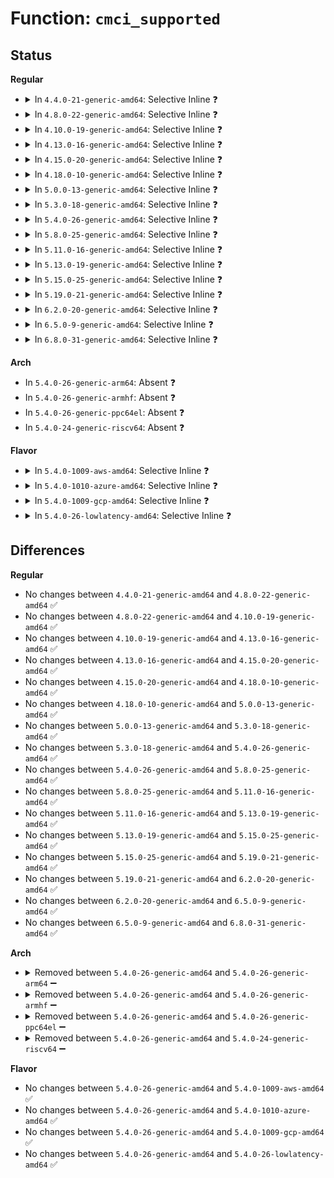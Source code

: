 # Function: <code>cmci_supported</code>

## Status
<b>Regular</b>
<ul>
<li>
<details>
<summary>In <code>4.4.0-21-generic-amd64</code>: Selective Inline ❓</summary>

```c
int cmci_supported(int * banks)
```

```json
{
  "name": "cmci_supported",
  "collision_type": "Unique Static",
  "inline_type": "Selective",
  "funcs": [
    {
      "addr": 18446744071579136928,
      "name": "cmci_supported",
      "external": false,
      "loc": "arch/x86/kernel/cpu/mcheck/mce_intel.c:73",
      "file": "arch/x86/kernel/cpu/mcheck/mce_intel.c",
      "inline": "not declared, inlined",
      "caller_inline": [],
      "caller_func": [
        "arch/x86/kernel/cpu/mcheck/mce_intel.c:cmci_rediscover_work_func",
        "arch/x86/kernel/cpu/mcheck/mce_intel.c:cmci_clear",
        "arch/x86/kernel/cpu/mcheck/mce_intel.c:cmci_rediscover",
        "arch/x86/kernel/cpu/mcheck/mce_intel.c:cmci_reenable",
        "arch/x86/kernel/cpu/mcheck/mce_intel.c:cmci_disable_bank",
        "arch/x86/kernel/cpu/mcheck/mce_intel.c:mce_intel_feature_init"
      ]
    }
  ],
  "symbols": [
    {
      "addr": 18446744071579136928,
      "name": "cmci_supported",
      "section": ".text",
      "bind": "STB_LOCAL",
      "size": 151
    }
  ]
}
```
</details>
</li>
<li>
<details>
<summary>In <code>4.8.0-22-generic-amd64</code>: Selective Inline ❓</summary>

```c
int cmci_supported(int * banks)
```

```json
{
  "name": "cmci_supported",
  "collision_type": "Unique Static",
  "inline_type": "Selective",
  "funcs": [
    {
      "addr": 18446744071579137264,
      "name": "cmci_supported",
      "external": false,
      "loc": "arch/x86/kernel/cpu/mcheck/mce_intel.c:73",
      "file": "arch/x86/kernel/cpu/mcheck/mce_intel.c",
      "inline": "not declared, inlined",
      "caller_inline": [],
      "caller_func": [
        "arch/x86/kernel/cpu/mcheck/mce_intel.c:mce_intel_feature_init",
        "arch/x86/kernel/cpu/mcheck/mce_intel.c:cmci_disable_bank",
        "arch/x86/kernel/cpu/mcheck/mce_intel.c:cmci_reenable",
        "arch/x86/kernel/cpu/mcheck/mce_intel.c:cmci_rediscover",
        "arch/x86/kernel/cpu/mcheck/mce_intel.c:cmci_rediscover_work_func",
        "arch/x86/kernel/cpu/mcheck/mce_intel.c:cmci_clear"
      ]
    }
  ],
  "symbols": [
    {
      "addr": 18446744071579137264,
      "name": "cmci_supported",
      "section": ".text",
      "bind": "STB_LOCAL",
      "size": 102
    }
  ]
}
```
</details>
</li>
<li>
<details>
<summary>In <code>4.10.0-19-generic-amd64</code>: Selective Inline ❓</summary>

```c
int cmci_supported(int * banks)
```

```json
{
  "name": "cmci_supported",
  "collision_type": "Unique Static",
  "inline_type": "Selective",
  "funcs": [
    {
      "addr": 18446744071579144336,
      "name": "cmci_supported",
      "external": false,
      "loc": "arch/x86/kernel/cpu/mcheck/mce_intel.c:75",
      "file": "arch/x86/kernel/cpu/mcheck/mce_intel.c",
      "inline": "not declared, inlined",
      "caller_inline": [],
      "caller_func": [
        "arch/x86/kernel/cpu/mcheck/mce_intel.c:mce_intel_feature_init",
        "arch/x86/kernel/cpu/mcheck/mce_intel.c:cmci_disable_bank",
        "arch/x86/kernel/cpu/mcheck/mce_intel.c:cmci_reenable",
        "arch/x86/kernel/cpu/mcheck/mce_intel.c:cmci_rediscover",
        "arch/x86/kernel/cpu/mcheck/mce_intel.c:cmci_rediscover_work_func",
        "arch/x86/kernel/cpu/mcheck/mce_intel.c:cmci_clear"
      ]
    }
  ],
  "symbols": [
    {
      "addr": 18446744071579144336,
      "name": "cmci_supported",
      "section": ".text",
      "bind": "STB_LOCAL",
      "size": 102
    }
  ]
}
```
</details>
</li>
<li>
<details>
<summary>In <code>4.13.0-16-generic-amd64</code>: Selective Inline ❓</summary>

```c
int cmci_supported(int * banks)
```

```json
{
  "name": "cmci_supported",
  "collision_type": "Unique Static",
  "inline_type": "Selective",
  "funcs": [
    {
      "addr": 18446744071579142720,
      "name": "cmci_supported",
      "external": false,
      "loc": "arch/x86/kernel/cpu/mcheck/mce_intel.c:75",
      "file": "arch/x86/kernel/cpu/mcheck/mce_intel.c",
      "inline": "not declared, inlined",
      "caller_inline": [],
      "caller_func": [
        "arch/x86/kernel/cpu/mcheck/mce_intel.c:mce_intel_feature_init",
        "arch/x86/kernel/cpu/mcheck/mce_intel.c:cmci_disable_bank",
        "arch/x86/kernel/cpu/mcheck/mce_intel.c:cmci_reenable",
        "arch/x86/kernel/cpu/mcheck/mce_intel.c:cmci_rediscover",
        "arch/x86/kernel/cpu/mcheck/mce_intel.c:cmci_rediscover_work_func",
        "arch/x86/kernel/cpu/mcheck/mce_intel.c:cmci_clear"
      ]
    }
  ],
  "symbols": [
    {
      "addr": 18446744071579142720,
      "name": "cmci_supported",
      "section": ".text",
      "bind": "STB_LOCAL",
      "size": 102
    }
  ]
}
```
</details>
</li>
<li>
<details>
<summary>In <code>4.15.0-20-generic-amd64</code>: Selective Inline ❓</summary>

```c
int cmci_supported(int * banks)
```

```json
{
  "name": "cmci_supported",
  "collision_type": "Unique Static",
  "inline_type": "Selective",
  "funcs": [
    {
      "addr": 18446744071579156864,
      "name": "cmci_supported",
      "external": false,
      "loc": "arch/x86/kernel/cpu/mcheck/mce_intel.c:76",
      "file": "arch/x86/kernel/cpu/mcheck/mce_intel.c",
      "inline": "not declared, inlined",
      "caller_inline": [],
      "caller_func": [
        "arch/x86/kernel/cpu/mcheck/mce_intel.c:mce_intel_feature_init",
        "arch/x86/kernel/cpu/mcheck/mce_intel.c:cmci_disable_bank",
        "arch/x86/kernel/cpu/mcheck/mce_intel.c:cmci_reenable",
        "arch/x86/kernel/cpu/mcheck/mce_intel.c:cmci_rediscover",
        "arch/x86/kernel/cpu/mcheck/mce_intel.c:cmci_rediscover_work_func",
        "arch/x86/kernel/cpu/mcheck/mce_intel.c:cmci_clear"
      ]
    }
  ],
  "symbols": [
    {
      "addr": 18446744071579156864,
      "name": "cmci_supported",
      "section": ".text",
      "bind": "STB_LOCAL",
      "size": 102
    }
  ]
}
```
</details>
</li>
<li>
<details>
<summary>In <code>4.18.0-10-generic-amd64</code>: Selective Inline ❓</summary>

```c
int cmci_supported(int * banks)
```

```json
{
  "name": "cmci_supported",
  "collision_type": "Unique Static",
  "inline_type": "Selective",
  "funcs": [
    {
      "addr": 18446744071579168400,
      "name": "cmci_supported",
      "external": false,
      "loc": "arch/x86/kernel/cpu/mcheck/mce_intel.c:76",
      "file": "arch/x86/kernel/cpu/mcheck/mce_intel.c",
      "inline": "not declared, inlined",
      "caller_inline": [],
      "caller_func": [
        "arch/x86/kernel/cpu/mcheck/mce_intel.c:mce_intel_feature_init",
        "arch/x86/kernel/cpu/mcheck/mce_intel.c:cmci_disable_bank",
        "arch/x86/kernel/cpu/mcheck/mce_intel.c:cmci_reenable",
        "arch/x86/kernel/cpu/mcheck/mce_intel.c:cmci_rediscover",
        "arch/x86/kernel/cpu/mcheck/mce_intel.c:cmci_rediscover_work_func",
        "arch/x86/kernel/cpu/mcheck/mce_intel.c:cmci_clear"
      ]
    }
  ],
  "symbols": [
    {
      "addr": 18446744071579168400,
      "name": "cmci_supported",
      "section": ".text",
      "bind": "STB_LOCAL",
      "size": 102
    }
  ]
}
```
</details>
</li>
<li>
<details>
<summary>In <code>5.0.0-13-generic-amd64</code>: Selective Inline ❓</summary>

```c
int cmci_supported(int * banks)
```

```json
{
  "name": "cmci_supported",
  "collision_type": "Unique Static",
  "inline_type": "Selective",
  "funcs": [
    {
      "addr": 18446744071579157856,
      "name": "cmci_supported",
      "external": false,
      "loc": "arch/x86/kernel/cpu/mce/intel.c:76",
      "file": "arch/x86/kernel/cpu/mce/intel.c",
      "inline": "not declared, inlined",
      "caller_inline": [],
      "caller_func": [
        "arch/x86/kernel/cpu/mce/intel.c:mce_intel_feature_init",
        "arch/x86/kernel/cpu/mce/intel.c:cmci_disable_bank",
        "arch/x86/kernel/cpu/mce/intel.c:cmci_reenable",
        "arch/x86/kernel/cpu/mce/intel.c:cmci_rediscover",
        "arch/x86/kernel/cpu/mce/intel.c:cmci_rediscover_work_func",
        "arch/x86/kernel/cpu/mce/intel.c:cmci_clear"
      ]
    }
  ],
  "symbols": [
    {
      "addr": 18446744071579157856,
      "name": "cmci_supported",
      "section": ".text",
      "bind": "STB_LOCAL",
      "size": 102
    }
  ]
}
```
</details>
</li>
<li>
<details>
<summary>In <code>5.3.0-18-generic-amd64</code>: Selective Inline ❓</summary>

```c
int cmci_supported(int * banks)
```

```json
{
  "name": "cmci_supported",
  "collision_type": "Unique Static",
  "inline_type": "Selective",
  "funcs": [
    {
      "addr": 18446744071579170032,
      "name": "cmci_supported",
      "external": false,
      "loc": "arch/x86/kernel/cpu/mce/intel.c:76",
      "file": "arch/x86/kernel/cpu/mce/intel.c",
      "inline": "not declared, inlined",
      "caller_inline": [],
      "caller_func": [
        "arch/x86/kernel/cpu/mce/intel.c:mce_intel_feature_init",
        "arch/x86/kernel/cpu/mce/intel.c:cmci_disable_bank",
        "arch/x86/kernel/cpu/mce/intel.c:cmci_reenable",
        "arch/x86/kernel/cpu/mce/intel.c:cmci_rediscover",
        "arch/x86/kernel/cpu/mce/intel.c:cmci_rediscover_work_func",
        "arch/x86/kernel/cpu/mce/intel.c:cmci_clear"
      ]
    }
  ],
  "symbols": [
    {
      "addr": 18446744071579170032,
      "name": "cmci_supported",
      "section": ".text",
      "bind": "STB_LOCAL",
      "size": 101
    }
  ]
}
```
</details>
</li>
<li>
<details>
<summary>In <code>5.4.0-26-generic-amd64</code>: Selective Inline ❓</summary>

```c
int cmci_supported(int * banks)
```

```json
{
  "name": "cmci_supported",
  "collision_type": "Unique Static",
  "inline_type": "Selective",
  "funcs": [
    {
      "addr": 18446744071579172464,
      "name": "cmci_supported",
      "external": false,
      "loc": "arch/x86/kernel/cpu/mce/intel.c:76",
      "file": "arch/x86/kernel/cpu/mce/intel.c",
      "inline": "not declared, inlined",
      "caller_inline": [],
      "caller_func": [
        "arch/x86/kernel/cpu/mce/intel.c:mce_intel_feature_init",
        "arch/x86/kernel/cpu/mce/intel.c:cmci_disable_bank",
        "arch/x86/kernel/cpu/mce/intel.c:cmci_reenable",
        "arch/x86/kernel/cpu/mce/intel.c:cmci_rediscover",
        "arch/x86/kernel/cpu/mce/intel.c:cmci_rediscover_work_func",
        "arch/x86/kernel/cpu/mce/intel.c:cmci_clear"
      ]
    }
  ],
  "symbols": [
    {
      "addr": 18446744071579172464,
      "name": "cmci_supported",
      "section": ".text",
      "bind": "STB_LOCAL",
      "size": 101
    }
  ]
}
```
</details>
</li>
<li>
<details>
<summary>In <code>5.8.0-25-generic-amd64</code>: Selective Inline ❓</summary>

```c
int cmci_supported(int * banks)
```

```json
{
  "name": "cmci_supported",
  "collision_type": "Unique Static",
  "inline_type": "Selective",
  "funcs": [
    {
      "addr": 18446744071579191136,
      "name": "cmci_supported",
      "external": false,
      "loc": "arch/x86/kernel/cpu/mce/intel.c:76",
      "file": "arch/x86/kernel/cpu/mce/intel.c",
      "inline": "not declared, inlined",
      "caller_inline": [],
      "caller_func": [
        "arch/x86/kernel/cpu/mce/intel.c:intel_init_cmci",
        "arch/x86/kernel/cpu/mce/intel.c:intel_init_cmci",
        "arch/x86/kernel/cpu/mce/intel.c:cmci_disable_bank",
        "arch/x86/kernel/cpu/mce/intel.c:cmci_reenable",
        "arch/x86/kernel/cpu/mce/intel.c:cmci_rediscover",
        "arch/x86/kernel/cpu/mce/intel.c:cmci_rediscover_work_func",
        "arch/x86/kernel/cpu/mce/intel.c:cmci_clear",
        "arch/x86/kernel/cpu/mce/intel.c:cmci_intel_adjust_timer"
      ]
    }
  ],
  "symbols": [
    {
      "addr": 18446744071579191136,
      "name": "cmci_supported",
      "section": ".text",
      "bind": "STB_LOCAL",
      "size": 113
    }
  ]
}
```
</details>
</li>
<li>
<details>
<summary>In <code>5.11.0-16-generic-amd64</code>: Selective Inline ❓</summary>

```c
int cmci_supported(int * banks)
```

```json
{
  "name": "cmci_supported",
  "collision_type": "Unique Static",
  "inline_type": "Selective",
  "funcs": [
    {
      "addr": 18446744071579186848,
      "name": "cmci_supported",
      "external": false,
      "loc": "arch/x86/kernel/cpu/mce/intel.c:76",
      "file": "arch/x86/kernel/cpu/mce/intel.c",
      "inline": "not declared, inlined",
      "caller_inline": [],
      "caller_func": [
        "arch/x86/kernel/cpu/mce/intel.c:intel_init_cmci",
        "arch/x86/kernel/cpu/mce/intel.c:intel_init_cmci",
        "arch/x86/kernel/cpu/mce/intel.c:cmci_disable_bank",
        "arch/x86/kernel/cpu/mce/intel.c:cmci_reenable",
        "arch/x86/kernel/cpu/mce/intel.c:cmci_rediscover",
        "arch/x86/kernel/cpu/mce/intel.c:cmci_rediscover_work_func",
        "arch/x86/kernel/cpu/mce/intel.c:cmci_clear",
        "arch/x86/kernel/cpu/mce/intel.c:cmci_intel_adjust_timer"
      ]
    }
  ],
  "symbols": [
    {
      "addr": 18446744071579186848,
      "name": "cmci_supported",
      "section": ".text",
      "bind": "STB_LOCAL",
      "size": 113
    }
  ]
}
```
</details>
</li>
<li>
<details>
<summary>In <code>5.13.0-19-generic-amd64</code>: Selective Inline ❓</summary>

```c
int cmci_supported(int * banks)
```

```json
{
  "name": "cmci_supported",
  "collision_type": "Unique Static",
  "inline_type": "Selective",
  "funcs": [
    {
      "addr": 18446744071579193200,
      "name": "cmci_supported",
      "external": false,
      "loc": "arch/x86/kernel/cpu/mce/intel.c:76",
      "file": "arch/x86/kernel/cpu/mce/intel.c",
      "inline": "not declared, inlined",
      "caller_inline": [],
      "caller_func": [
        "arch/x86/kernel/cpu/mce/intel.c:intel_init_cmci",
        "arch/x86/kernel/cpu/mce/intel.c:intel_init_cmci",
        "arch/x86/kernel/cpu/mce/intel.c:cmci_disable_bank",
        "arch/x86/kernel/cpu/mce/intel.c:cmci_reenable",
        "arch/x86/kernel/cpu/mce/intel.c:cmci_rediscover",
        "arch/x86/kernel/cpu/mce/intel.c:cmci_rediscover_work_func",
        "arch/x86/kernel/cpu/mce/intel.c:cmci_clear",
        "arch/x86/kernel/cpu/mce/intel.c:cmci_intel_adjust_timer"
      ]
    }
  ],
  "symbols": [
    {
      "addr": 18446744071579193200,
      "name": "cmci_supported",
      "section": ".text",
      "bind": "STB_LOCAL",
      "size": 113
    }
  ]
}
```
</details>
</li>
<li>
<details>
<summary>In <code>5.15.0-25-generic-amd64</code>: Selective Inline ❓</summary>

```c
int cmci_supported(int * banks)
```

```json
{
  "name": "cmci_supported",
  "collision_type": "Unique Static",
  "inline_type": "Selective",
  "funcs": [
    {
      "addr": 18446744071579228368,
      "name": "cmci_supported",
      "external": false,
      "loc": "arch/x86/kernel/cpu/mce/intel.c:76",
      "file": "arch/x86/kernel/cpu/mce/intel.c",
      "inline": "not declared, inlined",
      "caller_inline": [],
      "caller_func": [
        "arch/x86/kernel/cpu/mce/intel.c:intel_init_cmci",
        "arch/x86/kernel/cpu/mce/intel.c:intel_init_cmci",
        "arch/x86/kernel/cpu/mce/intel.c:cmci_disable_bank",
        "arch/x86/kernel/cpu/mce/intel.c:cmci_reenable",
        "arch/x86/kernel/cpu/mce/intel.c:cmci_rediscover",
        "arch/x86/kernel/cpu/mce/intel.c:cmci_rediscover_work_func",
        "arch/x86/kernel/cpu/mce/intel.c:cmci_clear",
        "arch/x86/kernel/cpu/mce/intel.c:cmci_intel_adjust_timer"
      ]
    }
  ],
  "symbols": [
    {
      "addr": 18446744071579228368,
      "name": "cmci_supported",
      "section": ".text",
      "bind": "STB_LOCAL",
      "size": 113
    }
  ]
}
```
</details>
</li>
<li>
<details>
<summary>In <code>5.19.0-21-generic-amd64</code>: Selective Inline ❓</summary>

```c
int cmci_supported(int * banks)
```

```json
{
  "name": "cmci_supported",
  "collision_type": "Unique Static",
  "inline_type": "Selective",
  "funcs": [
    {
      "addr": 18446744071579279184,
      "name": "cmci_supported",
      "external": false,
      "loc": "arch/x86/kernel/cpu/mce/intel.c:76",
      "file": "arch/x86/kernel/cpu/mce/intel.c",
      "inline": "not declared, inlined",
      "caller_inline": [],
      "caller_func": [
        "arch/x86/kernel/cpu/mce/intel.c:intel_init_cmci",
        "arch/x86/kernel/cpu/mce/intel.c:intel_init_cmci",
        "arch/x86/kernel/cpu/mce/intel.c:cmci_disable_bank",
        "arch/x86/kernel/cpu/mce/intel.c:cmci_reenable",
        "arch/x86/kernel/cpu/mce/intel.c:cmci_rediscover",
        "arch/x86/kernel/cpu/mce/intel.c:cmci_rediscover_work_func",
        "arch/x86/kernel/cpu/mce/intel.c:cmci_clear",
        "arch/x86/kernel/cpu/mce/intel.c:cmci_intel_adjust_timer"
      ]
    }
  ],
  "symbols": [
    {
      "addr": 18446744071579279184,
      "name": "cmci_supported",
      "section": ".text",
      "bind": "STB_LOCAL",
      "size": 184
    }
  ]
}
```
</details>
</li>
<li>
<details>
<summary>In <code>6.2.0-20-generic-amd64</code>: Selective Inline ❓</summary>

```c
int cmci_supported(int * banks)
```

```json
{
  "name": "cmci_supported",
  "collision_type": "Unique Static",
  "inline_type": "Selective",
  "funcs": [
    {
      "addr": 18446744071579344080,
      "name": "cmci_supported",
      "external": false,
      "loc": "arch/x86/kernel/cpu/mce/intel.c:76",
      "file": "arch/x86/kernel/cpu/mce/intel.c",
      "inline": "not declared, inlined",
      "caller_inline": [],
      "caller_func": [
        "arch/x86/kernel/cpu/mce/intel.c:intel_init_cmci",
        "arch/x86/kernel/cpu/mce/intel.c:intel_init_cmci",
        "arch/x86/kernel/cpu/mce/intel.c:cmci_disable_bank",
        "arch/x86/kernel/cpu/mce/intel.c:cmci_reenable",
        "arch/x86/kernel/cpu/mce/intel.c:cmci_rediscover",
        "arch/x86/kernel/cpu/mce/intel.c:cmci_rediscover_work_func",
        "arch/x86/kernel/cpu/mce/intel.c:cmci_clear",
        "arch/x86/kernel/cpu/mce/intel.c:cmci_intel_adjust_timer"
      ]
    }
  ],
  "symbols": [
    {
      "addr": 18446744071579344080,
      "name": "cmci_supported",
      "section": ".text",
      "bind": "STB_LOCAL",
      "size": 184
    }
  ]
}
```
</details>
</li>
<li>
<details>
<summary>In <code>6.5.0-9-generic-amd64</code>: Selective Inline ❓</summary>

```c
int cmci_supported(int * banks)
```

```json
{
  "name": "cmci_supported",
  "collision_type": "Unique Static",
  "inline_type": "Selective",
  "funcs": [
    {
      "addr": 18446744071579352960,
      "name": "cmci_supported",
      "external": false,
      "loc": "arch/x86/kernel/cpu/mce/intel.c:76",
      "file": "arch/x86/kernel/cpu/mce/intel.c",
      "inline": "not declared, inlined",
      "caller_inline": [],
      "caller_func": [
        "arch/x86/kernel/cpu/mce/intel.c:intel_init_cmci",
        "arch/x86/kernel/cpu/mce/intel.c:intel_init_cmci",
        "arch/x86/kernel/cpu/mce/intel.c:cmci_disable_bank",
        "arch/x86/kernel/cpu/mce/intel.c:cmci_reenable",
        "arch/x86/kernel/cpu/mce/intel.c:cmci_rediscover",
        "arch/x86/kernel/cpu/mce/intel.c:cmci_rediscover_work_func",
        "arch/x86/kernel/cpu/mce/intel.c:cmci_clear",
        "arch/x86/kernel/cpu/mce/intel.c:cmci_intel_adjust_timer"
      ]
    }
  ],
  "symbols": [
    {
      "addr": 18446744071579352960,
      "name": "cmci_supported",
      "section": ".text",
      "bind": "STB_LOCAL",
      "size": 184
    }
  ]
}
```
</details>
</li>
<li>
<details>
<summary>In <code>6.8.0-31-generic-amd64</code>: Selective Inline ❓</summary>

```c
int cmci_supported(int * banks)
```

```json
{
  "name": "cmci_supported",
  "collision_type": "Unique Static",
  "inline_type": "Selective",
  "funcs": [
    {
      "addr": 18446744071579384133,
      "name": "cmci_supported",
      "external": false,
      "loc": "arch/x86/kernel/cpu/mce/intel.c:78",
      "file": "arch/x86/kernel/cpu/mce/intel.c",
      "inline": "not declared, inlined",
      "caller_inline": [
        "arch/x86/kernel/cpu/mce/intel.c:cmci_reenable",
        "arch/x86/kernel/cpu/mce/intel.c:cmci_reenable",
        "arch/x86/kernel/cpu/mce/intel.c:cmci_rediscover",
        "arch/x86/kernel/cpu/mce/intel.c:cmci_rediscover",
        "arch/x86/kernel/cpu/mce/intel.c:cmci_rediscover_work_func",
        "arch/x86/kernel/cpu/mce/intel.c:cmci_rediscover_work_func"
      ],
      "caller_func": [
        "arch/x86/kernel/cpu/mce/intel.c:intel_init_cmci",
        "arch/x86/kernel/cpu/mce/intel.c:intel_init_cmci",
        "arch/x86/kernel/cpu/mce/intel.c:cmci_disable_bank",
        "arch/x86/kernel/cpu/mce/intel.c:cmci_clear"
      ]
    }
  ],
  "symbols": [
    {
      "addr": 18446744071579382992,
      "name": "cmci_supported",
      "section": ".text",
      "bind": "STB_LOCAL",
      "size": 184
    }
  ]
}
```
</details>
</li>
</ul>
<b>Arch</b>
<ul>
<li>
In <code>5.4.0-26-generic-arm64</code>: Absent ❓
</li>
<li>
In <code>5.4.0-26-generic-armhf</code>: Absent ❓
</li>
<li>
In <code>5.4.0-26-generic-ppc64el</code>: Absent ❓
</li>
<li>
In <code>5.4.0-24-generic-riscv64</code>: Absent ❓
</li>
</ul>
<b>Flavor</b>
<ul>
<li>
<details>
<summary>In <code>5.4.0-1009-aws-amd64</code>: Selective Inline ❓</summary>

```c
int cmci_supported(int * banks)
```

```json
{
  "name": "cmci_supported",
  "collision_type": "Unique Static",
  "inline_type": "Selective",
  "funcs": [
    {
      "addr": 18446744071579172720,
      "name": "cmci_supported",
      "external": false,
      "loc": "arch/x86/kernel/cpu/mce/intel.c:76",
      "file": "arch/x86/kernel/cpu/mce/intel.c",
      "inline": "not declared, inlined",
      "caller_inline": [],
      "caller_func": [
        "arch/x86/kernel/cpu/mce/intel.c:mce_intel_feature_init",
        "arch/x86/kernel/cpu/mce/intel.c:cmci_disable_bank",
        "arch/x86/kernel/cpu/mce/intel.c:cmci_reenable",
        "arch/x86/kernel/cpu/mce/intel.c:cmci_rediscover",
        "arch/x86/kernel/cpu/mce/intel.c:cmci_rediscover_work_func",
        "arch/x86/kernel/cpu/mce/intel.c:cmci_clear"
      ]
    }
  ],
  "symbols": [
    {
      "addr": 18446744071579172720,
      "name": "cmci_supported",
      "section": ".text",
      "bind": "STB_LOCAL",
      "size": 101
    }
  ]
}
```
</details>
</li>
<li>
<details>
<summary>In <code>5.4.0-1010-azure-amd64</code>: Selective Inline ❓</summary>

```c
int cmci_supported(int * banks)
```

```json
{
  "name": "cmci_supported",
  "collision_type": "Unique Static",
  "inline_type": "Selective",
  "funcs": [
    {
      "addr": 18446744071579104688,
      "name": "cmci_supported",
      "external": false,
      "loc": "arch/x86/kernel/cpu/mce/intel.c:76",
      "file": "arch/x86/kernel/cpu/mce/intel.c",
      "inline": "not declared, inlined",
      "caller_inline": [],
      "caller_func": [
        "arch/x86/kernel/cpu/mce/intel.c:mce_intel_feature_init",
        "arch/x86/kernel/cpu/mce/intel.c:cmci_disable_bank",
        "arch/x86/kernel/cpu/mce/intel.c:cmci_reenable",
        "arch/x86/kernel/cpu/mce/intel.c:cmci_rediscover",
        "arch/x86/kernel/cpu/mce/intel.c:cmci_rediscover_work_func",
        "arch/x86/kernel/cpu/mce/intel.c:cmci_clear"
      ]
    }
  ],
  "symbols": [
    {
      "addr": 18446744071579104688,
      "name": "cmci_supported",
      "section": ".text",
      "bind": "STB_LOCAL",
      "size": 140
    }
  ]
}
```
</details>
</li>
<li>
<details>
<summary>In <code>5.4.0-1009-gcp-amd64</code>: Selective Inline ❓</summary>

```c
int cmci_supported(int * banks)
```

```json
{
  "name": "cmci_supported",
  "collision_type": "Unique Static",
  "inline_type": "Selective",
  "funcs": [
    {
      "addr": 18446744071579172384,
      "name": "cmci_supported",
      "external": false,
      "loc": "arch/x86/kernel/cpu/mce/intel.c:76",
      "file": "arch/x86/kernel/cpu/mce/intel.c",
      "inline": "not declared, inlined",
      "caller_inline": [],
      "caller_func": [
        "arch/x86/kernel/cpu/mce/intel.c:mce_intel_feature_init",
        "arch/x86/kernel/cpu/mce/intel.c:cmci_disable_bank",
        "arch/x86/kernel/cpu/mce/intel.c:cmci_reenable",
        "arch/x86/kernel/cpu/mce/intel.c:cmci_rediscover",
        "arch/x86/kernel/cpu/mce/intel.c:cmci_rediscover_work_func",
        "arch/x86/kernel/cpu/mce/intel.c:cmci_clear"
      ]
    }
  ],
  "symbols": [
    {
      "addr": 18446744071579172384,
      "name": "cmci_supported",
      "section": ".text",
      "bind": "STB_LOCAL",
      "size": 101
    }
  ]
}
```
</details>
</li>
<li>
<details>
<summary>In <code>5.4.0-26-lowlatency-amd64</code>: Selective Inline ❓</summary>

```c
int cmci_supported(int * banks)
```

```json
{
  "name": "cmci_supported",
  "collision_type": "Unique Static",
  "inline_type": "Selective",
  "funcs": [
    {
      "addr": 18446744071579177568,
      "name": "cmci_supported",
      "external": false,
      "loc": "arch/x86/kernel/cpu/mce/intel.c:76",
      "file": "arch/x86/kernel/cpu/mce/intel.c",
      "inline": "not declared, inlined",
      "caller_inline": [],
      "caller_func": [
        "arch/x86/kernel/cpu/mce/intel.c:mce_intel_feature_init",
        "arch/x86/kernel/cpu/mce/intel.c:cmci_disable_bank",
        "arch/x86/kernel/cpu/mce/intel.c:cmci_reenable",
        "arch/x86/kernel/cpu/mce/intel.c:cmci_rediscover",
        "arch/x86/kernel/cpu/mce/intel.c:cmci_rediscover_work_func",
        "arch/x86/kernel/cpu/mce/intel.c:cmci_clear"
      ]
    }
  ],
  "symbols": [
    {
      "addr": 18446744071579177568,
      "name": "cmci_supported",
      "section": ".text",
      "bind": "STB_LOCAL",
      "size": 101
    }
  ]
}
```
</details>
</li>
</ul>

## Differences
<b>Regular</b>
<ul>
<li>
No changes between <code>4.4.0-21-generic-amd64</code> and <code>4.8.0-22-generic-amd64</code> ✅
</li>
<li>
No changes between <code>4.8.0-22-generic-amd64</code> and <code>4.10.0-19-generic-amd64</code> ✅
</li>
<li>
No changes between <code>4.10.0-19-generic-amd64</code> and <code>4.13.0-16-generic-amd64</code> ✅
</li>
<li>
No changes between <code>4.13.0-16-generic-amd64</code> and <code>4.15.0-20-generic-amd64</code> ✅
</li>
<li>
No changes between <code>4.15.0-20-generic-amd64</code> and <code>4.18.0-10-generic-amd64</code> ✅
</li>
<li>
No changes between <code>4.18.0-10-generic-amd64</code> and <code>5.0.0-13-generic-amd64</code> ✅
</li>
<li>
No changes between <code>5.0.0-13-generic-amd64</code> and <code>5.3.0-18-generic-amd64</code> ✅
</li>
<li>
No changes between <code>5.3.0-18-generic-amd64</code> and <code>5.4.0-26-generic-amd64</code> ✅
</li>
<li>
No changes between <code>5.4.0-26-generic-amd64</code> and <code>5.8.0-25-generic-amd64</code> ✅
</li>
<li>
No changes between <code>5.8.0-25-generic-amd64</code> and <code>5.11.0-16-generic-amd64</code> ✅
</li>
<li>
No changes between <code>5.11.0-16-generic-amd64</code> and <code>5.13.0-19-generic-amd64</code> ✅
</li>
<li>
No changes between <code>5.13.0-19-generic-amd64</code> and <code>5.15.0-25-generic-amd64</code> ✅
</li>
<li>
No changes between <code>5.15.0-25-generic-amd64</code> and <code>5.19.0-21-generic-amd64</code> ✅
</li>
<li>
No changes between <code>5.19.0-21-generic-amd64</code> and <code>6.2.0-20-generic-amd64</code> ✅
</li>
<li>
No changes between <code>6.2.0-20-generic-amd64</code> and <code>6.5.0-9-generic-amd64</code> ✅
</li>
<li>
No changes between <code>6.5.0-9-generic-amd64</code> and <code>6.8.0-31-generic-amd64</code> ✅
</li>
</ul>
<b>Arch</b>
<ul>
<li>
<details>
<summary>Removed between <code>5.4.0-26-generic-amd64</code> and <code>5.4.0-26-generic-arm64</code> ➖</summary>

```c
int cmci_supported(int * banks)
```
</details>
</li>
<li>
<details>
<summary>Removed between <code>5.4.0-26-generic-amd64</code> and <code>5.4.0-26-generic-armhf</code> ➖</summary>

```c
int cmci_supported(int * banks)
```
</details>
</li>
<li>
<details>
<summary>Removed between <code>5.4.0-26-generic-amd64</code> and <code>5.4.0-26-generic-ppc64el</code> ➖</summary>

```c
int cmci_supported(int * banks)
```
</details>
</li>
<li>
<details>
<summary>Removed between <code>5.4.0-26-generic-amd64</code> and <code>5.4.0-24-generic-riscv64</code> ➖</summary>

```c
int cmci_supported(int * banks)
```
</details>
</li>
</ul>
<b>Flavor</b>
<ul>
<li>
No changes between <code>5.4.0-26-generic-amd64</code> and <code>5.4.0-1009-aws-amd64</code> ✅
</li>
<li>
No changes between <code>5.4.0-26-generic-amd64</code> and <code>5.4.0-1010-azure-amd64</code> ✅
</li>
<li>
No changes between <code>5.4.0-26-generic-amd64</code> and <code>5.4.0-1009-gcp-amd64</code> ✅
</li>
<li>
No changes between <code>5.4.0-26-generic-amd64</code> and <code>5.4.0-26-lowlatency-amd64</code> ✅
</li>
</ul>
